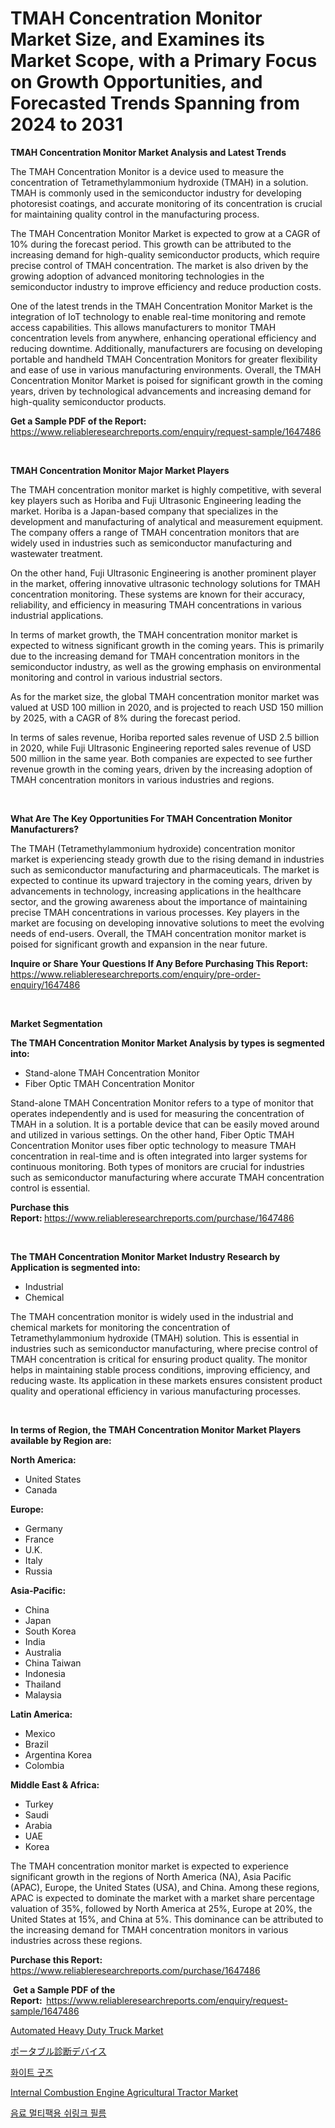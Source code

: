 <p><h1>TMAH Concentration Monitor Market Size, and Examines its Market Scope, with a Primary Focus on Growth Opportunities, and Forecasted Trends Spanning from 2024 to 2031</h1></p><p><strong>TMAH Concentration Monitor Market Analysis and Latest Trends</strong></p>
<p><p>The TMAH Concentration Monitor is a device used to measure the concentration of Tetramethylammonium hydroxide (TMAH) in a solution. TMAH is commonly used in the semiconductor industry for developing photoresist coatings, and accurate monitoring of its concentration is crucial for maintaining quality control in the manufacturing process.</p><p>The TMAH Concentration Monitor Market is expected to grow at a CAGR of 10% during the forecast period. This growth can be attributed to the increasing demand for high-quality semiconductor products, which require precise control of TMAH concentration. The market is also driven by the growing adoption of advanced monitoring technologies in the semiconductor industry to improve efficiency and reduce production costs.</p><p>One of the latest trends in the TMAH Concentration Monitor Market is the integration of IoT technology to enable real-time monitoring and remote access capabilities. This allows manufacturers to monitor TMAH concentration levels from anywhere, enhancing operational efficiency and reducing downtime. Additionally, manufacturers are focusing on developing portable and handheld TMAH Concentration Monitors for greater flexibility and ease of use in various manufacturing environments. Overall, the TMAH Concentration Monitor Market is poised for significant growth in the coming years, driven by technological advancements and increasing demand for high-quality semiconductor products.</p></p>
<p><strong>Get a Sample PDF of the Report:&nbsp;</strong> <a href="https://www.reliableresearchreports.com/enquiry/request-sample/1647486">https://www.reliableresearchreports.com/enquiry/request-sample/1647486</a></p>
<p>&nbsp;</p>
<p><strong>TMAH Concentration Monitor Major Market Players</strong></p>
<p><p>The TMAH concentration monitor market is highly competitive, with several key players such as Horiba and Fuji Ultrasonic Engineering leading the market. Horiba is a Japan-based company that specializes in the development and manufacturing of analytical and measurement equipment. The company offers a range of TMAH concentration monitors that are widely used in industries such as semiconductor manufacturing and wastewater treatment.</p><p>On the other hand, Fuji Ultrasonic Engineering is another prominent player in the market, offering innovative ultrasonic technology solutions for TMAH concentration monitoring. These systems are known for their accuracy, reliability, and efficiency in measuring TMAH concentrations in various industrial applications.</p><p>In terms of market growth, the TMAH concentration monitor market is expected to witness significant growth in the coming years. This is primarily due to the increasing demand for TMAH concentration monitors in the semiconductor industry, as well as the growing emphasis on environmental monitoring and control in various industrial sectors.</p><p>As for the market size, the global TMAH concentration monitor market was valued at USD 100 million in 2020, and is projected to reach USD 150 million by 2025, with a CAGR of 8% during the forecast period.</p><p>In terms of sales revenue, Horiba reported sales revenue of USD 2.5 billion in 2020, while Fuji Ultrasonic Engineering reported sales revenue of USD 500 million in the same year. Both companies are expected to see further revenue growth in the coming years, driven by the increasing adoption of TMAH concentration monitors in various industries and regions.</p></p>
<p>&nbsp;</p>
<p><strong>What Are The Key Opportunities For TMAH Concentration Monitor Manufacturers?</strong></p>
<p><p>The TMAH (Tetramethylammonium hydroxide) concentration monitor market is experiencing steady growth due to the rising demand in industries such as semiconductor manufacturing and pharmaceuticals. The market is expected to continue its upward trajectory in the coming years, driven by advancements in technology, increasing applications in the healthcare sector, and the growing awareness about the importance of maintaining precise TMAH concentrations in various processes. Key players in the market are focusing on developing innovative solutions to meet the evolving needs of end-users. Overall, the TMAH concentration monitor market is poised for significant growth and expansion in the near future.</p></p>
<p><strong>Inquire or Share Your Questions If Any Before Purchasing This Report:</strong> <a href="https://www.reliableresearchreports.com/enquiry/pre-order-enquiry/1647486">https://www.reliableresearchreports.com/enquiry/pre-order-enquiry/1647486</a></p>
<p>&nbsp;</p>
<p><strong>Market Segmentation</strong></p>
<p><strong>The TMAH Concentration Monitor Market Analysis by types is segmented into:</strong></p>
<p><ul><li>Stand-alone TMAH Concentration Monitor</li><li>Fiber Optic TMAH Concentration Monitor</li></ul></p>
<p><p>Stand-alone TMAH Concentration Monitor refers to a type of monitor that operates independently and is used for measuring the concentration of TMAH in a solution. It is a portable device that can be easily moved around and utilized in various settings. On the other hand, Fiber Optic TMAH Concentration Monitor uses fiber optic technology to measure TMAH concentration in real-time and is often integrated into larger systems for continuous monitoring. Both types of monitors are crucial for industries such as semiconductor manufacturing where accurate TMAH concentration control is essential.</p></p>
<p><strong>Purchase this Report:&nbsp;</strong><a href="https://www.reliableresearchreports.com/purchase/1647486">https://www.reliableresearchreports.com/purchase/1647486</a></p>
<p>&nbsp;</p>
<p><strong>The TMAH Concentration Monitor Market Industry Research by Application is segmented into:</strong></p>
<p><ul><li>Industrial</li><li>Chemical</li></ul></p>
<p><p>The TMAH concentration monitor is widely used in the industrial and chemical markets for monitoring the concentration of Tetramethylammonium hydroxide (TMAH) solution. This is essential in industries such as semiconductor manufacturing, where precise control of TMAH concentration is critical for ensuring product quality. The monitor helps in maintaining stable process conditions, improving efficiency, and reducing waste. Its application in these markets ensures consistent product quality and operational efficiency in various manufacturing processes.</p></p>
<p>&nbsp;</p>
<p><strong>In terms of Region, the TMAH Concentration Monitor Market Players available by Region are:</strong></p>
<p>
    <p> <strong> North America: </strong>
        <ul>
            <li>United States</li>
            <li>Canada</li>
        </ul>
        </p> 
    <p> <strong> Europe: </strong>
        <ul>
            <li>Germany</li>
            <li>France</li>
            <li>U.K.</li>
            <li>Italy</li>
            <li>Russia</li>
        </ul>
        </p> 
    <p> <strong> Asia-Pacific: </strong>
        <ul>
            <li>China</li>
            <li>Japan</li>
            <li>South Korea</li>
            <li>India</li>
            <li>Australia</li>
            <li>China Taiwan</li>
            <li>Indonesia</li>
            <li>Thailand</li>
            <li>Malaysia</li>
        </ul>
        </p> 
    <p> <strong> Latin America: </strong>
        <ul>
            <li>Mexico</li>
            <li>Brazil</li>
            <li>Argentina Korea</li>
            <li>Colombia</li>
        </ul>
        </p> 
    <p> <strong> Middle East & Africa: </strong>
        <ul>
            <li>Turkey</li>
            <li>Saudi</li>
            <li>Arabia</li>
            <li>UAE</li>
            <li>Korea</li>
        </ul>
    </p>
    </p>
<p><p>The TMAH concentration monitor market is expected to experience significant growth in the regions of North America (NA), Asia Pacific (APAC), Europe, the United States (USA), and China. Among these regions, APAC is expected to dominate the market with a market share percentage valuation of 35%, followed by North America at 25%, Europe at 20%, the United States at 15%, and China at 5%. This dominance can be attributed to the increasing demand for TMAH concentration monitors in various industries across these regions.</p></p>
<p><strong>Purchase this Report: </strong><a href="https://www.reliableresearchreports.com/purchase/1647486">https://www.reliableresearchreports.com/purchase/1647486</a></p>
<p>&nbsp;<strong>Get a Sample PDF of the Report:&nbsp;&nbsp;</strong><a href="https://www.reliableresearchreports.com/enquiry/request-sample/1647486">https://www.reliableresearchreports.com/enquiry/request-sample/1647486</a></p>
<p><strong></strong></p>
<p><p><a href="https://bubble-tree-ea4.notion.site/Automated-Heavy-Duty-Truck-Market-Size-Market-Trends-and-Growth-Outlook-forecasted-for-period-from-b5ec48a077af4464bd881c0b56d41543">Automated Heavy Duty Truck Market</a></p><p><a href="https://medium.com/@zaneriver645/%E6%90%BA%E5%B8%AF%E8%A8%BA%E6%96%AD%E6%A9%9F%E5%99%A8%E5%B8%82%E5%A0%B4-%E5%B8%82%E5%A0%B4%E3%82%B7%E3%82%A7%E3%82%A2-%E5%B8%82%E5%A0%B4%E3%83%88%E3%83%AC%E3%83%B3%E3%83%89-%E3%81%8A%E3%82%88%E3%81%B3%E5%B0%86%E6%9D%A5%E3%81%AE%E6%88%90%E9%95%B7%E3%81%AE%E6%8E%A2%E7%B4%A2-8ac837c3d496">ポータブル診断デバイス</a></p><p><a href="https://medium.com/@glendatilghmankmgz0rbhwpy/%ED%99%94%EC%9D%B4%ED%8A%B8-%EA%B5%BF%EC%A6%88-%EC%8B%9C%EC%9E%A5-%EA%B7%9C%EB%AA%A8-%EC%8B%9C%EC%9E%A5-%EC%A0%84%EB%A7%9D-%EB%B0%8F-%EC%8B%9C%EC%9E%A5-%EC%98%88%EC%B8%A1-2024%EB%85%84%EB%B6%80%ED%84%B0-2031%EB%85%84%EA%B9%8C%EC%A7%80-5c7c31ec1600">화이트 굿즈</a></p><p><a href="https://thundering-castanet-c65.notion.site/Internal-Combustion-Engine-Agricultural-Tractor-Market-Size-Furnishes-Valuable-Information-Encompass-d1cfe042b1db40bd85fda0a022baccfa">Internal Combustion Engine Agricultural Tractor Market</a></p><p><a href="https://medium.com/@glendatilghmankmgz0rbhwpy/%EC%9D%8C%EB%A3%8C-%EC%88%98%EC%86%A1%EC%9A%A9-%EC%88%98%EC%B6%95-%ED%95%84%EB%A6%84-%EC%8B%9C%EC%9E%A5%EC%9D%80-%EC%8B%9C%EC%9E%A5-%EC%A0%90%EC%9C%A0%EC%9C%A8-%EC%8B%9C%EC%9E%A5-%ED%8A%B8%EB%A0%8C%EB%93%9C-%EB%B0%8F-%EC%8B%9C%EC%9E%A5-%EC%84%B1%EC%9E%A5%EC%97%90-%EB%8C%80%ED%95%9C-%EC%A0%95%EB%B3%B4%EB%A5%BC-%EC%A0%9C%EA%B3%B5%ED%95%A9%EB%8B%88%EB%8B%A4-668cfb77ca05">음료 멀티팩용 쉬링크 필름</a></p></p>